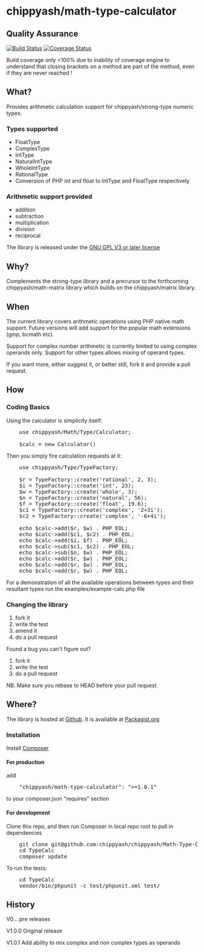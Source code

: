 # chippyash/math-type-calculator

## Quality Assurance

[![Build Status](https://travis-ci.org/chippyash/Math-Type-Calculator.svg?branch=master)](https://travis-ci.org/chippyash/Math-Type-Calculator)
[![Coverage Status](https://coveralls.io/repos/chippyash/Math-Type-Calculator/badge.png)](https://coveralls.io/r/chippyash/Math-Type-Calculator)

Build coverage only <100% due to inability of coverage engine to understand that
closing brackets on a method are part of the method, even if they are never
reached !

## What?

Provides arithmetic calculation support for chippyash/strong-type numeric types.

### Types supported

*  FloatType
*  ComplexType
*  IntType
*  NaturalIntType
*  WholeIntType
*  RationalType
*  Conversion of PHP int and float to IntType and FloatType respectively

### Arithmetic support provided

*  addition
*  subtraction
*  multiplication
*  division
*  reciprocal

The library is released under the [GNU GPL V3 or later license](http://www.gnu.org/copyleft/gpl.html)

## Why?

Complements the strong-type library and a precursor to the forthcoming chippyash/math-matrix
library which builds on the chippyash/matrix library.

## When

The current library covers arithmetic operations using PHP native math support.
Future versions will add support for the popular math extensions (gmp, bcmath etc).

Support for complex number arithmetic is currently limited to using complex
operands only.  Support for other types allows mixing of operand types.

If you want more, either suggest it, or better still, fork it and provide a pull request.

## How

### Coding Basics

Using the calculator is simplicity itself:

<pre>
    use chippyash/Math/Type/Calculator;

    $calc = new Calculator()
</pre>

Then you simply fire calculation requests at it:

<pre>
    use chippyash/Type/TypeFactory;

    $r = TypeFactory::create('rational', 2, 3);
    $i = TypeFactory::create('int', 23);
    $w = TypeFactory::create('whole', 3);
    $n = TypeFactory::create('natural', 56);
    $f = TypeFactory::create('float', 19.6);
    $c1 = TypeFactory::create('complex', '2+3i');
    $c2 = TypeFactory::create('complex', '-6+4i');

    echo $calc->add($r, $w) . PHP_EOL;
    echo $calc->add($c1, $c2) . PHP_EOL;
    echo $calc->add($i, $f) . PHP_EOL;
    echo $calc->sub($c1, $c2) . PHP_EOL;
    echo $calc->sub($n, $w) . PHP_EOL;
    echo $calc->add($r, $w) . PHP_EOL;
    echo $calc->add($r, $w) . PHP_EOL;
    echo $calc->add($r, $w) . PHP_EOL;
</pre>

For a demonstration of all the available operations between types and their
resultant types run the examples/example-calc.php file

### Changing the library

1.  fork it
2.  write the test
3.  amend it
4.  do a pull request

Found a bug you can't figure out?

1.  fork it
2.  write the test
3.  do a pull request

NB. Make sure you rebase to HEAD before your pull request

## Where?

The library is hosted at [Github](https://github.com/chippyash/Math-Type-Calculator). It is
available at [Packagist.org](https://packagist.org/packages/chippyash/math-type-calculator)

### Installation

Install [Composer](https://getcomposer.org/)

#### For production

add

<pre>
    "chippyash/math-type-calculator": ">=1.0.1"
</pre>

to your composer.json "requires" section

#### For development

Clone this repo, and then run Composer in local repo root to pull in dependencies

<pre>
    git clone git@github.com:chippyash/chippyash/Math-Type-Calculator.git TypeCalc
    cd TypeCalc
    composer update
</pre>

To run the tests:

<pre>
    cd TypeCalc
    vendor/bin/phpunit -c test/phpunit.xml test/
</pre>

## History

V0...  pre releases

V1.0.0 Original release

V1.0.1 Add ability to mix complex and non complex types as operands

